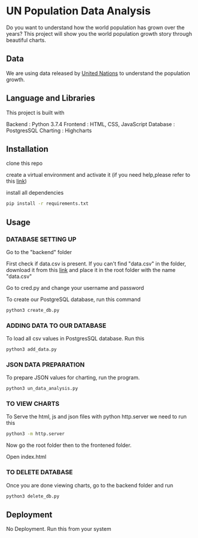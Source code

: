 # UN Population Data Analysis

Do you want to understand how the world population has grown over the years? This project will show you the world population growth story through beautiful charts.  

## Data

We are using data released by [United Nations]( https://datahub.io/core/population-growth-estimates-and-projections/r/population-estimates.csv) to understand the population growth.

## Language and Libraries

This project is built with 

Backend : Python 3.7.4
Frontend : HTML, CSS, JavaScript
Database : PostgresSQL
Charting : Highcharts


## Installation

clone this repo

create a virtual environment and activate it (if you need help,please refer to this [link]( https://packaging.python.org/guides/installing-using-pip-and-virtual-environments/))

install all dependencies

```bash
pip install -r requirements.txt
```


## Usage

### DATABASE SETTING UP

Go to the "backend" folder 

First check if data.csv is present. If you can't find "data.csv" in the folder, download it from this [link]( https://datahub.io/core/population-growth-estimates-and-projections/r/population-estimates.csv) and place it in the root folder with the name "data.csv"


Go to cred.py and change your username and password 

 To create our PostgreSQL database, run this command 

```bash
python3 create_db.py
```

### ADDING DATA TO OUR DATABASE 

To load all csv values in PostgresSQL database. Run this 

```bash
python3 add_data.py
```

### JSON DATA PREPARATION 

To prepare JSON values for charting, run the program. 

```bash
python3 un_data_analysis.py
```

### TO VIEW CHARTS 

To Serve the html, js and json files with python http.server we need to run this 

```bash
python3 -m http.server
```

Now go the root folder then to the frontened folder.

Open index.html 


### TO DELETE DATABASE 

Once you are done viewing charts, go to the backend folder and run 

```bash
python3 delete_db.py
```








## Deployment
No Deployment. Run this from your system